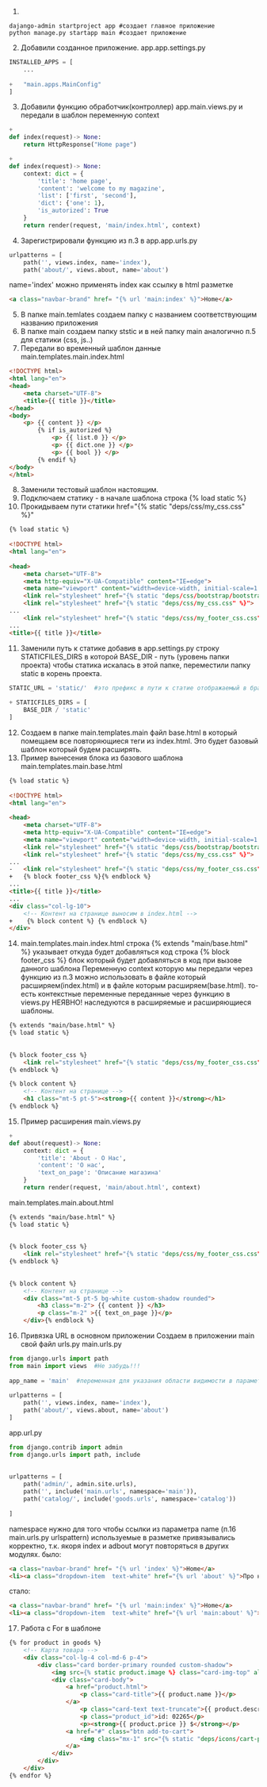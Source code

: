 1.
```shell
dajango-admin startproject app #создает главное приложение
python manage.py startapp main #создает приложение
```

2. Добавили созданное приложение.
app.app.settings.py
```python
INSTALLED_APPS = [  
	...
	   
+   "main.apps.MainConfig"  
]
```

3. Добавили функцию обработчик(контроллер)
app.main.views.py и передали в шаблон переменную context
```python
+
def index(request)-> None:  
    return HttpResponse("Home page")

+
def index(request)-> None:
    context: dict = {
        'title': 'home page',
        'content': 'welcome to my magazine',
        'list': ['first', 'second'],
        'dict': {'one': 1},
        'is_autorized': True
    }
    return render(request, 'main/index.html', context)
```

4. Зарегистрировали функцию из п.3  в
app.app.urls.py
```python
urlpatterns = [  
	path('', views.index, name='index'),
    path('about/', views.about, name='about') 
```

name='index' можно применять index как ссылку в html разметке
```html
<a class="navbar-brand" href= "{% url 'main:index' %}">Home</a>
```

5. В папке main.temlates создаем папку с названием соответствующим названию приложения
6. В папке main создаем папку ststic и в ней папку main аналогично п.5 для статики (css, js..)
7. Передали во временный шаблон данные
main.templates.main.index.html
```html
<!DOCTYPE html>
<html lang="en">
<head>
    <meta charset="UTF-8">
    <title>{{ title }}</title>
</head>
<body>
    <p> {{ content }} </p>
	    {% if is_autorized %}
	        <p> {{ list.0 }} </p>
	        <p> {{ dict.one }} </p>
	        <p> {{ bool }} </p>
	    {% endif %}
</body>
</html>
```

8. Заменили тестовый шаблон настоящим. 
9. Подключаем статику - в начале шаблона строка {% load static %}
10. Прокидываем пути статики href="{% static "deps/css/my_css.css" %}"
```html
{% load static %}  
  
<!DOCTYPE html>  
<html lang="en">  
  
<head>  
    <meta charset="UTF-8">  
    <meta http-equiv="X-UA-Compatible" content="IE=edge">  
    <meta name="viewport" content="width=device-width, initial-scale=1.0">  
    <link rel="stylesheet" href="{% static "deps/css/bootstrap/bootstrap.min.css" %}">  
    <link rel="stylesheet" href="{% static "deps/css/my_css.css" %}">
...
	<link rel="stylesheet" href="{% static "deps/css/my_footer_css.css" %}">
...
<title>{{ title }}</title>
```

11. Заменили путь к статике добавив в app.settings.py строку STATICFILES_DIRS в которой BASE_DIR - путь (уровень папки проекта) чтобы статика искалась в этой папке, переместили папку static в корень проекта.
```python
STATIC_URL = 'static/'  #это префикс в пути к статие отображаемый в браузере
  
+ STATICFILES_DIRS = [  
    BASE_DIR / 'static'  
]

```

12. Создаем в папке main.templates.main файл base.html в который помещаем все повторяющиеся теги из index.html. Это будет базовый шаблон который будем расширять.
13. Пример вынесения блока из базового шаблона main.templates.main.base.html
```html
{% load static %}  
  
<!DOCTYPE html>  
<html lang="en">  
  
<head>  
    <meta charset="UTF-8">  
    <meta http-equiv="X-UA-Compatible" content="IE=edge">  
    <meta name="viewport" content="width=device-width, initial-scale=1.0">  
    <link rel="stylesheet" href="{% static "deps/css/bootstrap/bootstrap.min.css" %}">  
    <link rel="stylesheet" href="{% static "deps/css/my_css.css" %}">
...
-	<link rel="stylesheet" href="{% static "deps/css/my_footer_css.css" %}">
+   {% block footer_css %}{% endblock %} 
...
<title>{{ title }}</title>
...
<div class="col-lg-10">  
    <!-- Контент на странице выносим в index.html -->  
+    {% block content %} {% endblock %}  
</div>
```

14. main.templates.main.index.html
	строка	{% extends "main/base.html" %} указывает откуда будет добавляться код
	строка {% block footer_css %} блок который будет добавляться в код при вызове данного шаблона
	Переменную context которую мы передали через функцию из п.3 можно использовать в файле который расширяем(index.html) и в файле которым расширяем(base.html).
	то-есть контекстные переменные переданные через функцию в views.py НЕЯВНО! наследуются в расширяемые и расширяющиеся шаблоны.
```html
{% extends "main/base.html" %}  
{% load static %}  
  
  
{% block footer_css %}  
    <link rel="stylesheet" href="{% static "deps/css/my_footer_css.css" %}">  
{% endblock %}

{% block content %}  
    <!-- Контент на странице -->  
    <h1 class="mt-5 pt-5"><strong>{{ content }}</strong></h1>  
{% endblock %}
```

15. Пример расширения 
main.views.py
```python
+
def about(request)-> None:  
    context: dict = {  
        'title': 'About - О Нас',  
        'content': 'О нас',  
        'text_on_page': 'Описание магазина'  
    }  
    return render(request, 'main/about.html', context)
```

main.templates.main.about.html
```html
{% extends "main/base.html" %}  
{% load static %}  
  
  
{% block footer_css %}  
    <link rel="stylesheet" href="{% static "deps/css/my_footer_css.css" %}">  
{% endblock %}  
  
  
{% block content %}  
    <!-- Контент на странице -->  
    <div class="mt-5 pt-5 bg-white custom-shadow rounded">  
        <h3 class="m-2"> {{ content }} </h3>  
        <p class="m-2" >{{ text_on_page }}</p>  
    </div>{% endblock %}
```

16. Привязка URL в основном приложении
Создаем в приложении main свой файл urls.py
 main.urls.py
```python
from django.urls import path  
from main import views  #Не забудь!!!
  
app_name = 'main'  #переменная для указания области видимости в параметре namespace в app.url.py
  
urlpatterns = [  
    path('', views.index, name='index'),  
    path('about/', views.about, name='about')  
]
```

app.url.py
```python
from django.contrib import admin  
from django.urls import path, include  
  
  
urlpatterns = [  
    path('admin/', admin.site.urls),  
    path('', include('main.urls', namespace='main')),  
    path('catalog/', include('goods.urls', namespace='catalog'))  
  
]
```
namespace нужно для того чтобы ссылки из параметра name (п.16 main.urls.py urlspattern) используемые в разметке привязывались корректно, т.к. якоря index и adbout могут повторяться в других модулях.
было:
```html
<a class="navbar-brand" href= "{% url 'index' %}">Home</a>
<li><a class="dropdown-item  text-white" href="{% url 'about' %}">Про нас</a></li>
```
стало: 
```html
<a class="navbar-brand" href= "{% url 'main:index' %}">Home</a>
<li><a class="dropdown-item  text-white" href="{% url 'main:about' %}">Про нас</a></li>
```

17. Работа с For в шаблоне
```html
{% for product in goods %}  
    <!-- Карта товара -->  
    <div class="col-lg-4 col-md-6 p-4">  
        <div class="card border-primary rounded custom-shadow">  
            <img src={% static product.image %} class="card-img-top" alt="...">  
            <div class="card-body">  
                <a href="product.html">  
                    <p class="card-title">{{ product.name }}</p>  
                </a>                
	                <p class="card-text text-truncate">{{ product.description }}</p>  
	                <p class="product_id">id: 02265</p>  
					<p><strong>{{ product.price }} $</strong></p>  
				<a href="#" class="btn add-to-cart">  
					<img class="mx-1" src="{% static "deps/icons/cart-plus.svg" %}" alt="Catalog Icon"  width="32" height="32">  
                </a>                
            </div>            
        </div>        
    </div>
{% endfor %}
```

